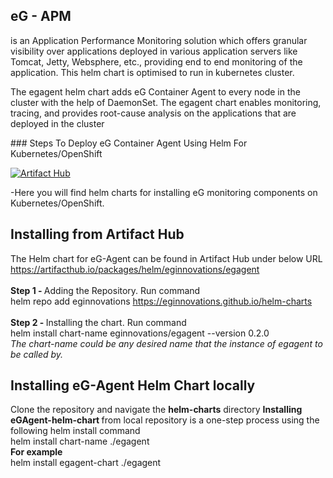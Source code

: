 <p><h2>eG - APM</h2> is an Application Performance Monitoring solution which offers granular visibility over applications deployed in various application servers like Tomcat, Jetty, Websphere, etc., providing end to end monitoring of the application. This helm chart is optimised to run in kubernetes cluster.</p>

<p>The egagent helm chart adds eG Container Agent to every node in the cluster with the help of DaemonSet. The egagent chart enables monitoring, tracing, and provides root-cause analysis on the applications that are deployed in the cluster</p>
### Steps To Deploy eG Container Agent Using Helm For Kubernetes/OpenShift

[![Artifact Hub](https://img.shields.io/endpoint?url=https://artifacthub.io/badge/repository/eginnovations)](https://artifacthub.io/packages/search?repo=eginnovations)<br>

-Here you will find helm charts for installing eG monitoring components on Kubernetes/OpenShift.
<h2>Installing from Artifact Hub</h2>

The Helm chart for eG-Agent can be found in Artifact Hub under below URL<br>
https://artifacthub.io/packages/helm/eginnovations/egagent
<br><br>
<b>Step 1 - </b>Adding the Repository. Run command<br>
helm repo add eginnovations https://eginnovations.github.io/helm-charts
<br><br>
<b>Step 2 - </b>Installing the chart. Run command<br>
helm install chart-name eginnovations/egagent --version 0.2.0<br>
<i>The chart-name could be any desired name that the instance of egagent to be called by.</i>
<h2> Installing eG-Agent Helm Chart locally</h2>

Clone the repository and navigate the <b>helm-charts</b> directory
<b>Installing eGAgent-helm-chart </b>from local repository is a one-step process using the following helm install command<br>
helm install chart-name ./egagent<br>
<b>For example </b><br>
helm install egagent-chart ./egagent<br>
